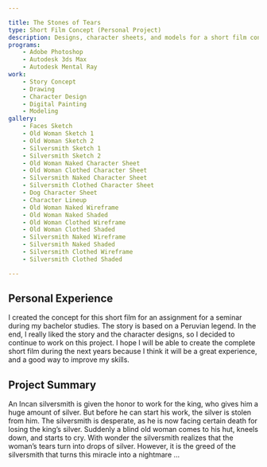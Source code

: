 ```yaml
---

title: The Stones of Tears
type: Short Film Concept (Personal Project)
description: Designs, character sheets, and models for a short film concept.
programs:
    - Adobe Photoshop
    - Autodesk 3ds Max
    - Autodesk Mental Ray
work:
    - Story Concept
    - Drawing
    - Character Design
    - Digital Painting
    - Modeling
gallery:
    - Faces Sketch
    - Old Woman Sketch 1
    - Old Woman Sketch 2
    - Silversmith Sketch 1
    - Silversmith Sketch 2
    - Old Woman Naked Character Sheet
    - Old Woman Clothed Character Sheet
    - Silversmith Naked Character Sheet
    - Silversmith Clothed Character Sheet
    - Dog Character Sheet
    - Character Lineup
    - Old Woman Naked Wireframe
    - Old Woman Naked Shaded
    - Old Woman Clothed Wireframe
    - Old Woman Clothed Shaded
    - Silversmith Naked Wireframe
    - Silversmith Naked Shaded
    - Silversmith Clothed Wireframe
    - Silversmith Clothed Shaded

---
```


## Personal Experience
I created the concept for this short film for an assignment for a seminar during my bachelor studies. The story is based 
on a Peruvian legend. In the end, I really liked the story and the character designs, so I decided to continue to work 
on this project. I hope I will be able to create the complete short film during the next years because I think it will 
be a great experience, and a good way to improve my skills.

## Project Summary
An Incan silversmith is given the honor to work for the king, who gives him a huge amount of silver. But before he can 
start his work, the silver is stolen from him. The silversmith is desperate, as he is now facing certain death for 
losing the king’s silver. Suddenly a blind old woman comes to his hut, kneels down, and starts to cry. With wonder the 
silversmith realizes that the woman’s tears turn into drops of silver. However, it is the greed of the silversmith that 
turns this miracle into a nightmare …
